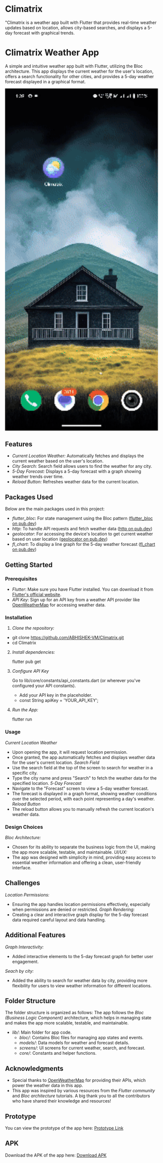 # Climatrix
"Climatrix is a weather app built with Flutter that provides real-time weather updates based on location, allows city-based searches, and displays a 5-day forecast with graphical trends.

# Climatrix Weather App

A simple and intuitive weather app built with Flutter, utilizing the Bloc architecture. This app displays the current weather for the user's location, offers a search functionality for other cities, and provides a 5-day weather forecast displayed in a graphical format.

<img src="assets/images/app_demo.gif" width="600" alt="App Demo">

## Features

- *Current Location Weather:* Automatically fetches and displays the current weather based on the user's location.
- *City Search:* Search field allows users to find the weather for any city.
- *5-Day Forecast:* Displays a 5-day forecast with a graph showing weather trends over time.
- *Reload Button:* Refreshes weather data for the current location.

## Packages Used

Below are the main packages used in this project:

- *flutter_bloc*: For state management using the Bloc pattern ([flutter_bloc on pub.dev](https://pub.dev/packages/flutter_bloc))
- *http*: To handle API requests and fetch weather data ([http on pub.dev](https://pub.dev/packages/http))
- *geolocator*: For accessing the device's location to get current weather based on user location ([geolocator on pub.dev](https://pub.dev/packages/geolocator))
- *fl_chart*: To display a line graph for the 5-day weather forecast ([fl_chart on pub.dev](https://pub.dev/packages/fl_chart))

## Getting Started

### Prerequisites

- *Flutter*: Make sure you have Flutter installed. You can download it from [Flutter's official website](https://flutter.dev/).
- *API Key*: Sign up for an API key from a weather API provider like [OpenWeatherMap](https://openweathermap.org/) for accessing weather data.

### Installation

1. *Clone the repository:*
  
  - git clone https://github.com/ABHISHEK-VM/Climatrix.git
  - cd Climatrix
   
2. *Install dependencies:*

   flutter pub get
   
3. *Configure API Key*

    Go to lib/core/constants/api_constants.dart (or wherever you've configured your API constants).

    - Add your API key in the placeholder.
    - const String apiKey = 'YOUR_API_KEY';
   
5. *Run the App:*

    flutter run
   
### Usage
 *Current Location Weather*
  - Upon opening the app, it will request location permission.
  - Once granted, the app automatically fetches and displays weather data for the user's current location.
 *Search Field*
  - Use the search field at the top of the screen to search for weather in a specific city.
  - Type the city name and press "Search" to fetch the weather data for the specified location.
 *5-Day Forecast*
  - Navigate to the "Forecast" screen to view a 5-day weather forecast.
  - The forecast is displayed in a graph format, showing weather conditions over the selected period, with each point representing a day's weather.
 *Reload Button*
  - The reload button allows you to manually refresh the current location's weather data.
    
### Design Choices
*Bloc Architecture:* 
 - Chosen for its ability to separate the business logic from the UI, making the app more scalable, testable, and maintainable.
*UI/UX:*
 - The app was designed with simplicity in mind, providing easy access to essential weather information and offering a clean, user-friendly interface.


## Challenges
*Location Permissions:* 
 - Ensuring the app handles location permissions effectively, especially when permissions are denied or restricted.
*Graph Rendering:*
 - Creating a clear and interactive graph display for the 5-day forecast data required careful layout and data handling.

## Additional Features
*Graph Interactivity:* 
 - Added interactive elements to the 5-day forecast graph for better user engagement.
   
*Seach by city:*
 - Added the ability to search for weather data by city, providing more flexibility for users to view weather information for different locations.


## Folder Structure

The folder structure is organized as follows:
The app follows the *Bloc (Business Logic Component)* architecture, which helps in managing state and makes the app more scalable, testable, and maintainable.

- *lib/*: Main folder for app code.
  - *bloc/*: Contains Bloc files for managing app states and events.
  - *models/*: Data models for weather and forecast details.
  - *screens/*: UI screens for current weather, search, and forecast.
  - *core/*: Constants and helper functions.

## Acknowledgments

- Special thanks to [OpenWeatherMap](https://openweathermap.org/) for providing their APIs, which power the weather data in this app.
- This app was inspired by various resources from the *Flutter community* and *Bloc architecture* tutorials. A big thank you to all the contributors who have shared their knowledge and resources!

## Prototype

You can view the prototype of the app here: [Prototype Link](https://www.figma.com/proto/1e3rBI1qPuKTQb04fQrKxe/Untitled?node-id=21-2335&node-type=frame&t=JRFk0cL5dqoYI1pU-1&scaling=scale-down&content-scaling=fixed&page-id=0%3A1)

## APK

Download the APK of the app here: [Download APK](https://drive.google.com/drive/folders/1q-UGkQnwUQz-MTiv9dLk0xGMxGpL15hw?usp=sharing)